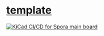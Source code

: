 ﻿# [template](https://github.com/sto-pi/template)

[![KiCad CI/CD for Spora main board](https://github.com/sto-pi/kicad-ci-demo/workflows/KiCad%20CI/CD%20for%20Spora%20main%20board/badge.svg)](https://github.com/sto-pi/kicad-ci-demo/actions?query=workflow%3A%22KiCad+CI%2FCD+for+Spora+main+board%22)
